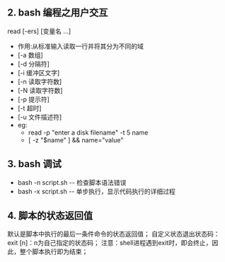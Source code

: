 

## 2. bash 编程之用户交互
read [-ers] [变量名 ...]
- 作用:从标准输入读取一行并将其分为不同的域
- [-a 数组]
- [-d 分隔符]
- [-i 缓冲区文字]
- [-n 读取字符数]
- [-N 读取字符数]
- [-p 提示符]
- [-t 超时]
- [-u 文件描述符]
- eg:
    - read -p "enter a disk filename"  -t  5  name
    - [  -z  "$name"  ]   &&  name="value"

## 3. bash 调试
- bash  -n  script.sh  -- 检查脚本语法错误
- bash  -x  script.sh  --  单步执行，显示代码执行的详细过程


## 4. 脚本的状态返回值
默认是脚本中执行的最后一条件命令的状态返回值；
自定义状态退出状态码：
exit  [n]：n为自己指定的状态码；
注意：shell进程遇到exit时，即会终止，因此，整个脚本执行即为结束；
